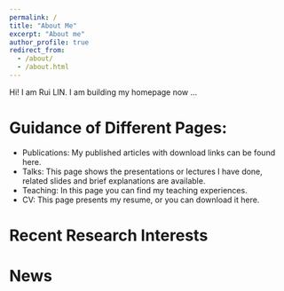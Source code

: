 ```yaml
---
permalink: /
title: "About Me"
excerpt: "About me"
author_profile: true
redirect_from: 
  - /about/
  - /about.html
---
```

Hi! I am Rui LIN. I am building my homepage now ...

Guidance of Different Pages:
======
* Publications: My published articles with download links can be found here.
* Talks: This page shows the presentations or lectures I have done, related slides and brief explanations are available.
* Teaching: In this page you can find my teaching experiences.
* CV: This page presents my resume, or you can download it here.

Recent Research Interests
======


News
======
